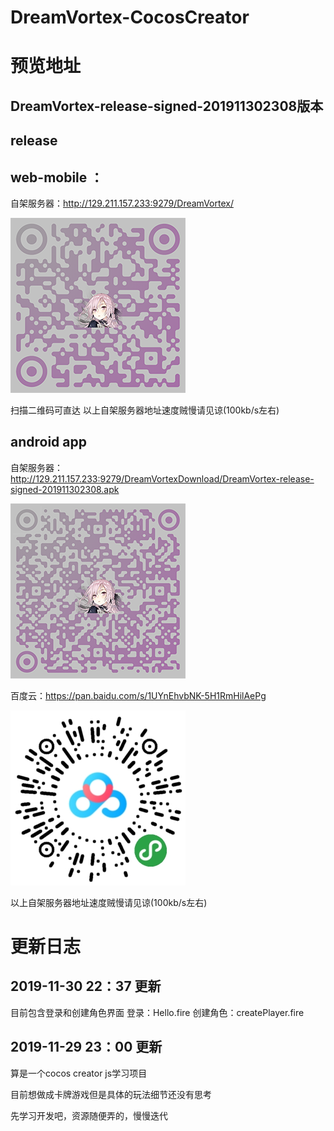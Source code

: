 # DreamVortex-CocosCreator


# 预览地址
DreamVortex-release-signed-201911302308版本
---------------------------------------------

release
----------------------------------------------

web-mobile ： 
-------------------------------------
自架服务器：http://129.211.157.233:9279/DreamVortex/ 

![Image text](https://github.com/Rythenov/DreamVortex-CocosCreator-Game/blob/master/Resource/WebMobileQR.png)

扫描二维码可直达
以上自架服务器地址速度贼慢请见谅(100kb/s左右)

android app
----------------------------------------------------
自架服务器：http://129.211.157.233:9279/DreamVortexDownload/DreamVortex-release-signed-201911302308.apk

![Image text](https://github.com/Rythenov/DreamVortex-CocosCreator-Game/blob/master/Resource/ApkQR.png)

百度云：https://pan.baidu.com/s/1UYnEhvbNK-5H1RmHilAePg 

![Image text](https://github.com/Rythenov/DreamVortex-CocosCreator-Game/blob/master/Resource/ApkBaiduNetDiskQR.png)

以上自架服务器地址速度贼慢请见谅(100kb/s左右)


# 更新日志
2019-11-30  22：37 更新
-----------------------------------------------------
目前包含登录和创建角色界面
登录：Hello.fire
创建角色：createPlayer.fire



2019-11-29 23：00 更新
-------------------------
算是一个cocos creator js学习项目

目前想做成卡牌游戏但是具体的玩法细节还没有思考

先学习开发吧，资源随便弄的，慢慢迭代
